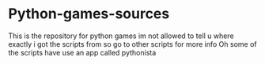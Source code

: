 # Python-games-sources
This is the repository for python games
im not allowed to tell u where exactly i got the scripts from so go to other scripts for more info
Oh some of the scripts have use an app called pythonista
